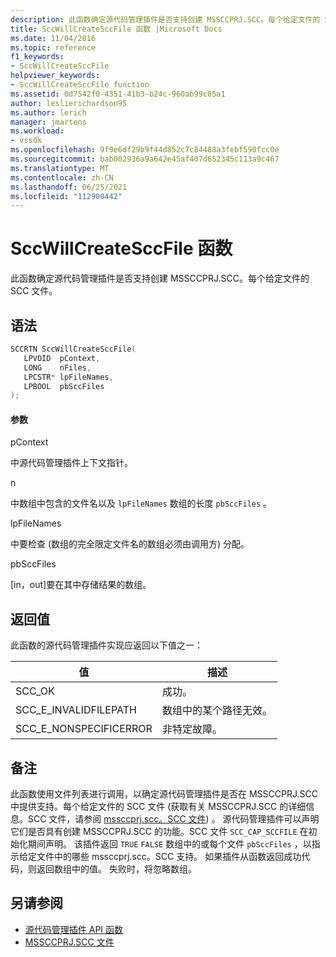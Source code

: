 ```yaml
---
description: 此函数确定源代码管理插件是否支持创建 MSSCCPRJ.SCC。每个给定文件的 SCC 文件。
title: SccWillCreateSccFile 函数 |Microsoft Docs
ms.date: 11/04/2016
ms.topic: reference
f1_keywords:
- SccWillCreateSccFile
helpviewer_keywords:
- SccWillCreateSccFile function
ms.assetid: 0d7542f0-4351-41b3-b24c-960ab99c05a1
author: leslierichardson95
ms.author: lerich
manager: jmartens
ms.workload:
- vssdk
ms.openlocfilehash: 9f9e6df29b9f44d852c7c84488a3febf590fcc0e
ms.sourcegitcommit: bab002936a9a642e45af407d652345c113a9c467
ms.translationtype: MT
ms.contentlocale: zh-CN
ms.lasthandoff: 06/25/2021
ms.locfileid: "112900442"
---
```

# <a name="sccwillcreatesccfile-function"></a>SccWillCreateSccFile 函数
此函数确定源代码管理插件是否支持创建 MSSCCPRJ.SCC。每个给定文件的 SCC 文件。

## <a name="syntax"></a>语法

```cpp
SCCRTN SccWillCreateSccFile(
   LPVOID  pContext,
   LONG    nFiles,
   LPCSTR* lpFileNames,
   LPBOOL  pbSccFiles
);
```

#### <a name="parameters"></a>参数
 pContext

中源代码管理插件上下文指针。

 n

中数组中包含的文件名以及 `lpFileNames` 数组的长度 `pbSccFiles` 。

 lpFileNames

中要检查 (数组的完全限定文件名的数组必须由调用方) 分配。

 pbSccFiles

[in，out]要在其中存储结果的数组。

## <a name="return-value"></a>返回值
 此函数的源代码管理插件实现应返回以下值之一：

|值|描述|
|-----------|-----------------|
|SCC_OK|成功。|
|SCC_E_INVALIDFILEPATH|数组中的某个路径无效。|
|SCC_E_NONSPECIFICERROR|非特定故障。|

## <a name="remarks"></a>备注
 此函数使用文件列表进行调用，以确定源代码管理插件是否在 MSSCCPRJ.SCC 中提供支持。每个给定文件的 SCC 文件 (获取有关 MSSCCPRJ.SCC 的详细信息。SCC 文件，请参阅 [mssccprj.scc。SCC 文件](../extensibility/mssccprj-scc-file.md)) 。 源代码管理插件可以声明它们是否具有创建 MSSCCPRJ.SCC 的功能。SCC 文件 `SCC_CAP_SCCFILE` 在初始化期间声明。 该插件返回 `TRUE` `FALSE` 数组中的或每个文件 `pbSccFiles` ，以指示给定文件中的哪些 mssccprj.scc。SCC 支持。 如果插件从函数返回成功代码，则返回数组中的值。 失败时，将忽略数组。

## <a name="see-also"></a>另请参阅
- [源代码管理插件 API 函数](../extensibility/source-control-plug-in-api-functions.md)
- [MSSCCPRJ.SCC 文件](../extensibility/mssccprj-scc-file.md)
